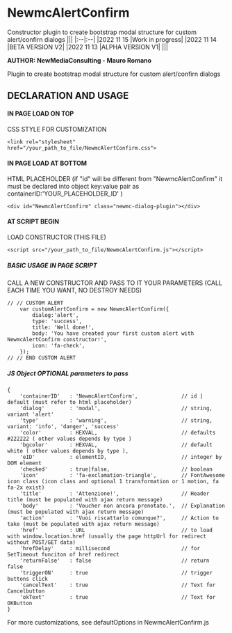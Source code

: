 # NewmcAlertConfirm

Constructor plugin to create bootstrap modal structure for custom alert/confirn dialogs
|||
|:--|:--|
|2022 11 15 |Work in progress|
|2022 11 14 |BETA VERSION V2|
|2022 11 13 |ALPHA VERSION V1|
|||

**AUTHOR: NewMediaConsulting - Mauro Romano**

Plugin to create bootstrap modal structure for custom alert/confirn dialogs

## DECLARATION AND USAGE

#### IN PAGE LOAD ON TOP

CSS STYLE FOR CUSTOMIZATION

```<link rel="stylesheet" href="/your_path_to_file/NewmcAlertConfirm.css">```

#### IN PAGE LOAD AT BOTTOM

HTML PLACEHOLDER
(if "id" will be different from "NewmcAlertConfirm" it must be declared into object key:value pair as containerID:'YOUR_PLACEHOLDER_ID' )

```<div id="NewmcAlertConfirm" class="newmc-dialog-plugin"></div>```

#### AT SCRIPT BEGIN

LOAD CONSTRUCTOR (THIS FILE)

```<script src="/your_path_to_file/NewmcAlertConfirm.js"></script>```

##### BASIC USAGE IN PAGE SCRIPT

CALL A NEW CONSTRUCTOR AND PASS TO IT YOUR PARAMETERS (CALL EACH TIME YOU WANT, NO DESTROY NEEDS)

```
// // CUSTOM ALERT
    var customAlertConfirm = new NewmcAlertConfirm({
        dialog:'alert',
        type: 'success',
        title: 'Well done!',
        body: 'You have created your first custom alert with NewmcAlertConfirm constructor!',
        icon: 'fa-check',
    });
// // END CUSTOM ALERT
```

##### JS Object OPTIONAL parameters to pass

```
{
    'containerID'   : 'NewmcAlertConfirm',              // id | default (must refer to html placeholder)
    'dialog'        : 'modal',                          // string, variant 'alert'
    'type'          : 'warning',                        // string, variant: 'info', 'danger', 'success'    
    'color'         : HEXVAL,                           // defaults #222222 ( other values depends by type )
    'bgcolor'       : HEXVAL,                           // default white ( other values depends by type ),    
    'eID'           : elementID,                        // integer by DOM element
    'checked'       : true|false,                       // boolean
    'icon'          : 'fa-exclamation-triangle',        // FontAwesome icon class (icon class and optional 1 transformation or 1 motion, fa fa-2x exist)   
    'title'         : 'Attenzione!',                    // Header title (must be populated with ajax return message)
    'body'          : 'Voucher non ancora prenotato.',  // Explanation (must be populated with ajax return message)
    'action'        : 'Vuoi riscattarlo comunque?',     // Action to take (must be populated with ajax return message)
    'href'          : URL                               // to load with window.location.href (usually the page httpUrl for redirect without POST/GET data)
    'hrefDelay'     : millisecond                       // for SetTimeout funciton of href redirect
    'returnFalse'   : false                             // return false    
    'triggerON'     : true                              // trigger buttons click
    'cancelText'    : true                              // Text for Cancelbutton
    'okText'        : true                              // Text for OKButton
}
```

For more customizations, see defaultOptions in NewmcAlertConfirm.js

